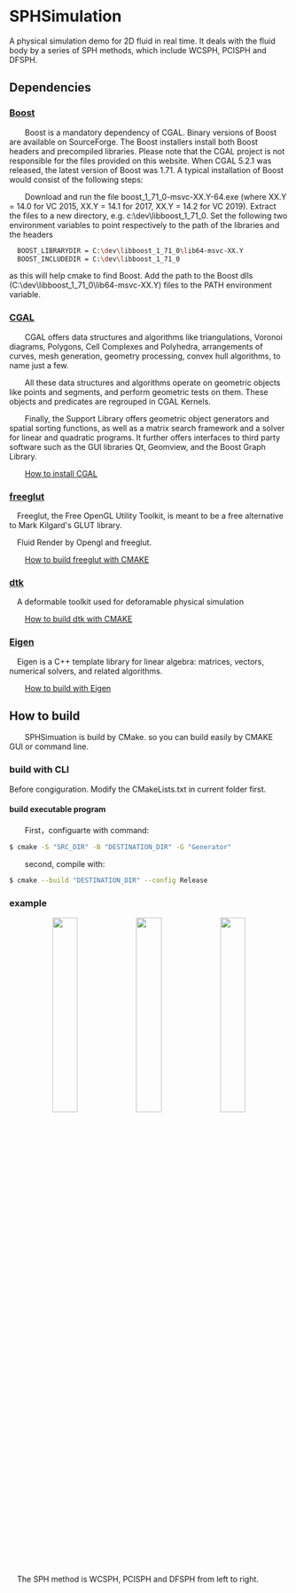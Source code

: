 # SPHSimulation

A physical simulation demo for 2D fluid in real time. It deals with the fluid body by a series of SPH methods, which
include WCSPH, PCISPH and DFSPH.

## Dependencies

### [Boost](https://github.com/boostorg/boost)

&emsp;&emsp;Boost is a mandatory dependency of CGAL. Binary versions of Boost are available on SourceForge. The Boost
installers install both Boost headers and precompiled libraries. Please note that the CGAL project is not responsible
for the files provided on this website. When CGAL 5.2.1 was released, the latest version of Boost was 1.71. A typical
installation of Boost would consist of the following steps:

&emsp;&emsp;Download and run the file boost_1_71_0-msvc-XX.Y-64.exe (where XX.Y = 14.0 for VC 2015, XX.Y = 14.1 for
2017, XX.Y = 14.2 for VC 2019).
Extract the files to a new directory, e.g. c:\dev\libboost_1_71_0.
Set the following two environment variables to point respectively to the path of the libraries and the headers

```bash
  BOOST_LIBRARYDIR = C:\dev\libboost_1_71_0\lib64-msvc-XX.Y
  BOOST_INCLUDEDIR = C:\dev\libboost_1_71_0
```

as this will help cmake to find Boost.
Add the path to the Boost dlls (C:\dev\libboost_1_71_0\lib64-msvc-XX.Y) files to the PATH environment variable.

### [CGAL](https://github.com/CGAL/cgal)

&emsp;&emsp;CGAL offers data structures and algorithms like triangulations, Voronoi diagrams, Polygons, Cell Complexes
and Polyhedra, arrangements of curves, mesh generation, geometry processing, convex hull algorithms, to name just a few.

&emsp;&emsp;All these data structures and algorithms operate on geometric objects like points and segments, and perform
geometric tests on them. These objects and predicates are regrouped in CGAL Kernels.

&emsp;&emsp;Finally, the Support Library offers geometric object generators and spatial sorting functions, as well as a
matrix search framework and a solver for linear and quadratic programs. It further offers interfaces to third party
software such as the GUI libraries Qt, Geomview, and the Boost Graph Library.

&emsp;&emsp;[How to install CGAL](https://doc.cgal.org/latest/Manual/index.html)

### [freeglut](http://freeglut.sourceforge.net)

&emsp;Freeglut, the Free OpenGL Utility Toolkit, is meant to be a free alternative to Mark Kilgard's GLUT library.

&emsp;Fluid Render by Opengl and freeglut.

&emsp;&emsp;[How to build freeglut with CMAKE](https://doc.qt.io/qt-5/cmake-get-started.html#build-a-gui-executable)

### [dtk](https://github.com/Deformable-Toolkit/dtk)

&emsp;A deformable toolkit used for deforamable physical simulation

&emsp;&emsp;[How to build dtk with CMAKE](https://github.com/Deformable-Toolkit/dtk)

### [Eigen](https://eigen.tuxfamily.org/index.php?title=Main_Page)

&emsp;Eigen is a C++ template library for linear algebra: matrices, vectors, numerical solvers, and related algorithms.

&emsp;&emsp;[How to build with Eigen](https://eigen.tuxfamily.org/dox/GettingStarted.html)

## How to build

&emsp;&emsp;SPHSimuation is build by CMake. so you can build easily by CMAKE GUI or command line.

### build with CLI

Before congiguration. Modify the CMakeLists.txt in current folder first.

#### build executable program

&emsp;&emsp;First，configuarte with command:

```bash
$ cmake -S "SRC_DIR" -B "DESTINATION_DIR" -G "Generator"
```

&emsp;&emsp;second, compile with:

```bash
$ cmake --build "DESTINATION_DIR" --config Release
```

### example

<div align = center>
<img src="../img/WCSPH.gif" width = "30%", height = "30%" /><img src="../img/PCISPH.gif" width = "30%", height = "30%"/><img src="../img/DFSPH.gif" width = "30%", height = "30%"/>
</div>

&emsp;The SPH method is WCSPH, PCISPH and DFSPH from left to right.

